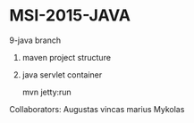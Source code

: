# MSI-2015-JAVA

9-java branch

   1. maven project structure
   2. java servlet container

         mvn jetty:run

Collaborators:
Augustas
vincas
marius
Mykolas
